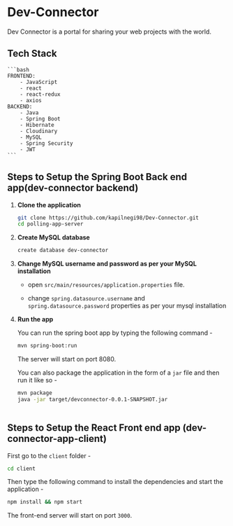 # Dev-Connector
Dev Connector is a portal for sharing your web projects with the world.
## Tech Stack
	```bash
	FRONTEND:
	    - JavaScript
	    - react
	    - react-redux
	    - axios
	BACKEND:
	    - Java
	    - Spring Boot
	    - Hibernate
	    - Cloudinary
	    - MySQL
	    - Spring Security
	    - JWT
	```
## Steps to Setup the Spring Boot Back end app(dev-connector backend)
1. **Clone the application**

	```bash
	git clone https://github.com/kapilnegi98/Dev-Connector.git
	cd polling-app-server

2. **Create MySQL database**

	```bash
	create database dev-connector
	```

3. **Change MySQL username and password as per your MySQL installation**

	+ open `src/main/resources/application.properties` file.

	+ change `spring.datasource.username` and `spring.datasource.password` properties as per your mysql installation

4. **Run the app**

	You can run the spring boot app by typing the following command -

	```bash
	mvn spring-boot:run
	```

	The server will start on port 8080.

	You can also package the application in the form of a `jar` file and then run it like so -

	```bash
	mvn package
	java -jar target/devconnector-0.0.1-SNAPSHOT.jar
  
  ## Steps to Setup the React Front end app (dev-connector-app-client)

First go to the `client` folder -

```bash
cd client
```

Then type the following command to install the dependencies and start the application -

```bash
npm install && npm start
```

The front-end server will start on port `3000`.
